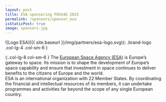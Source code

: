 ```yaml
---
layout: post
title: ESA sponsoring FOSS4G 2023
permalink: /sponsors/sponsor_esa
isStaticPost: true
image: sponsors.jpg
---
```


![Logo ESA]({{ site.baseurl }}/img/partners/esa-logo.svg){: .brand-logo .col-lg-4 .col-sm-6 }

{:.col-lg-8 col-sm-6 }
The [European Space Agency (ESA)](https://www.esa.int/Applications/Observing_the_Earth) is Europe’s gateway to space. Its mission is to shape the development of Europe’s space capability and ensure that investment in space continues to deliver benefits to the citizens of Europe and the world.  
ESA is an international organization with 22 Member States. By coordinating the financial and intellectual resources of its members, it can undertake programmes and activities far beyond the scope of any single European country.
